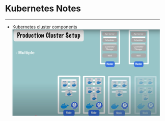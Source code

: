 # Kubernetes Notes
------
* Kubernetes cluster components\
![picture](img/kubernetes-cluster-components.jpg)